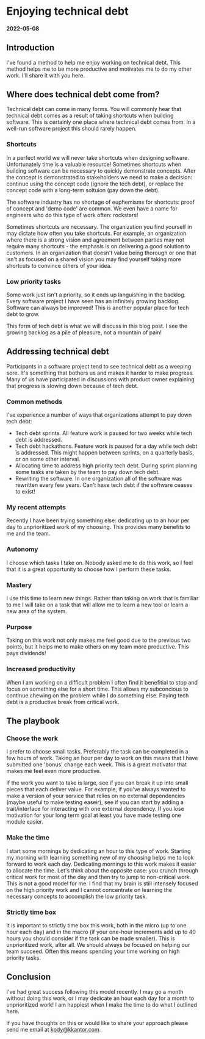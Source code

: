 # Enjoying technical debt
#### 2022-05-08

## Introduction

I've found a method to help me enjoy working on technical debt. This method
helps me to be more productive and motivates me to do my other work. I'll share
it with you here. 

## Where does technical debt come from?

Technical debt can come in many forms. You will commonly hear that technical
debt comes as a result of taking shortcuts when building software. This is
certainly one place where technical debt comes from. In a well-run software
project this should rarely happen.

### Shortcuts

In a perfect world we will never take shortcuts when designing software.
Unfortunately time is a valuable resource! Sometimes shortcuts when building
software can be necessary to quickly demonstrate concepts. After the concept is
demonstrated to stakeholders we need to make a decision: continue using the
concept code (ignore the tech debt), or replace the concept code with a long-term
soltuion (pay down the debt).

The software industry has no shortage of euphemisms for shortcuts: proof of
concept and 'demo code' are common. We even have a name for engineers who do
this type of work often: rockstars!

Sometimes shortcuts are necessary. The organization you find yourself in may
dictate how often you take shortcuts. For example, an
organization where there is a strong vision and agreement between parties may
not require many shortcuts - the emphasis is on delivering a good solution to
customers. In an organization that doesn't value being thorough or one that
isn't as focused on a shared vision you may find yourself taking more shortcuts
to convince others of your idea.

### Low priority tasks

Some work just isn't a priority, so it ends up languishing in the backlog.
Every software project I have seen has an infinitely growing backlog. Software
can always be improved! This is another popular place for tech debt to grow.

This form of tech debt is what we will discuss in this blog post. I see the
growing backlog as a pile of pleasure, not a mountain of pain!

## Addressing technical debt

Participants in a software project tend to see technical debt as a weeping sore.
It's something that bothers us and makes it harder to make progress. Many of us
have participated in discussions with product owner explaining that progress is
slowing down because of tech debt.

### Common methods

I've experience a number of ways that organizations attempt to pay down tech
debt:

- Tech debt sprints. All feature work is paused for two weeks while tech debt is
  addressed.
- Tech debt hackathons. Feature work is paused for a day while tech debt is
  addressed. This might happen between sprints, on a quarterly basis, or on some
  other interval.
- Allocating time to address high priority tech debt. During sprint planning
  some tasks are taken by the team to pay down tech debt.
- Rewriting the software. In one organization all of the software was rewritten
  every few years. Can't have tech debt if the software ceases to exist!

### My recent attempts

Recently I have been trying something else: dedicating up to an hour per day to
unprioritized work of my choosing. This provides many benefits to me and the
team.

### Autonomy

I choose which tasks I take on. Nobody asked me to do this work, so
I feel that it is a great opportunity to choose how I perform these tasks.

### Mastery

I use this time to learn new things. Rather than taking on work
that is familiar to me I will take on a task that will allow me to learn a new
tool or learn a new area of the system.

### Purpose

Taking on this work not only makes me feel good due to the previous
two points, but it helps me to make others on my team more productive. This
pays dividends!

### Increased productivity

When I am working on a difficult problem I often find
it benefitial to stop and focus on something else for a short time. This
allows my subconcious to continue chewing on the problem while I do something
else. Paying tech debt is a productive break from critical work.


## The playbook

### Choose the work

I prefer to choose small tasks. Preferably the task can be completed in a few
hours of work. Taking an hour per day to work on this means that I
have submitted one 'bonus' change each week. This is a great motivator that
makes me feel even more productive.

If the work you want to take is large, see if you can break it up into small
pieces that each deliver value. For example, if you've always wanted to make a
version of your service that relies on no external dependencies (maybe useful
to make testing easeir), see if you can start by adding a trait/interface for
interacting with one external dependency. If you lose motivation for your long
term goal at least you have made testing one module easier.

### Make the time

I start some mornings by dedicating an hour to this type of work. Starting my
morning with learning something new of my choosing helps me to look forward to
work each day. Dedicating mornings to this work makes it easier to allocate
the time. Let's think about the opposite case: you crunch through critical work
for most of the day and then try to jump to non-critical work. This is not a
good model for me. I find that my brain is still intensely focused on the high
priority work and I cannot concentrate on learning the necessary concepts to
accomplish the low priority task.

### Strictly time box

It is important to strictly time box this work, both in the micro (up to one
hour each day) and in the macro (if your one-hour increments add up to 40 hours
you should consider if the task can be made smaller). This is unprioritized
work, after all. We should always be focused on helping our team succeed. Often
this means spending your time working on high priority tasks.

## Conclusion

I've had great success following this model recently. I may go a month without
doing this work, or I may dedicate an hour each day for a month to unprioritized
work! I am happiest when I make the time to do what I outlined here.

If you have thoughts on this or would like to share your approach please send me
email at kody@kkantor.com.